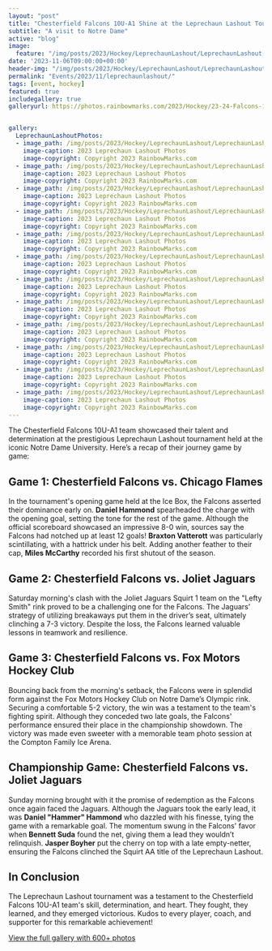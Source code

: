 ```yaml
---
layout: "post"
title: "Chesterfield Falcons 10U-A1 Shine at the Leprechaun Lashout Tournament"
subtitle: "A visit to Notre Dame"
active: "blog"
image:
  feature: "/img/posts/2023/Hockey/LeprechaunLashout/LeprechaunLashout-1.jpg"
date: '2023-11-06T09:00:00+00:00'
header-img: "/img/posts/2023/Hockey/LeprechaunLashout/LeprechaunLashout-1.jpg"
permalink: "Events/2023/11/leprechaunlashout/"
tags: [event, hockey]
featured: true
includegallery: true
galleryurl: https://photos.rainbowmarks.com/2023/Hockey/23-24-Falcons-10U-A1/Leprechaun-Lashout


gallery:
  LeprechaunLashoutPhotos:
  - image_path: /img/posts/2023/Hockey/LeprechaunLashout/LeprechaunLashout-1.jpg
    image-caption: 2023 Leprechaun Lashout Photos
    image-copyright: Copyright 2023 RainbowMarks.com
  - image_path: /img/posts/2023/Hockey/LeprechaunLashout/LeprechaunLashout-2.jpg
    image-caption: 2023 Leprechaun Lashout Photos
    image-copyright: Copyright 2023 RainbowMarks.com
  - image_path: /img/posts/2023/Hockey/LeprechaunLashout/LeprechaunLashout-3.jpg
    image-caption: 2023 Leprechaun Lashout Photos
    image-copyright: Copyright 2023 RainbowMarks.com
  - image_path: /img/posts/2023/Hockey/LeprechaunLashout/LeprechaunLashout-4.jpg
    image-caption: 2023 Leprechaun Lashout Photos
    image-copyright: Copyright 2023 RainbowMarks.com
  - image_path: /img/posts/2023/Hockey/LeprechaunLashout/LeprechaunLashout-5.jpg
    image-caption: 2023 Leprechaun Lashout Photos
    image-copyright: Copyright 2023 RainbowMarks.com
  - image_path: /img/posts/2023/Hockey/LeprechaunLashout/LeprechaunLashout-6.jpg
    image-caption: 2023 Leprechaun Lashout Photos
    image-copyright: Copyright 2023 RainbowMarks.com
  - image_path: /img/posts/2023/Hockey/LeprechaunLashout/LeprechaunLashout-7.jpg
    image-caption: 2023 Leprechaun Lashout Photos
    image-copyright: Copyright 2023 RainbowMarks.com
  - image_path: /img/posts/2023/Hockey/LeprechaunLashout/LeprechaunLashout-8.jpg
    image-caption: 2023 Leprechaun Lashout Photos
    image-copyright: Copyright 2023 RainbowMarks.com
  - image_path: /img/posts/2023/Hockey/LeprechaunLashout/LeprechaunLashout-9.jpg
    image-caption: 2023 Leprechaun Lashout Photos
    image-copyright: Copyright 2023 RainbowMarks.com
  - image_path: /img/posts/2023/Hockey/LeprechaunLashout/LeprechaunLashout-10.jpg
    image-caption: 2023 Leprechaun Lashout Photos
    image-copyright: Copyright 2023 RainbowMarks.com
  - image_path: /img/posts/2023/Hockey/LeprechaunLashout/LeprechaunLashout-11.jpg
    image-caption: 2023 Leprechaun Lashout Photos
    image-copyright: Copyright 2023 RainbowMarks.com
  - image_path: /img/posts/2023/Hockey/LeprechaunLashout/LeprechaunLashout-12.jpg
    image-caption: 2023 Leprechaun Lashout Photos
    image-copyright: Copyright 2023 RainbowMarks.com
---
```


The Chesterfield Falcons 10U-A1 team showcased their talent and determination at the prestigious Leprechaun Lashout tournament held at the iconic Notre Dame University. Here’s a recap of their journey game by game:

## Game 1: Chesterfield Falcons vs. Chicago Flames
In the tournament's opening game held at the Ice Box, the Falcons asserted their dominance early on. **Daniel Hammond** spearheaded the charge with the opening goal, setting the tone for the rest of the game. Although the official scoreboard showcased an impressive 8-0 win, sources say the Falcons had notched up at least 12 goals! **Braxton Vatterott** was particularly scintillating, with a hattrick under his belt. Adding another feather to their cap, **Miles McCarthy** recorded his first shutout of the season.

## Game 2: Chesterfield Falcons vs. Joliet Jaguars
Saturday morning's clash with the Joliet Jaguars Squirt 1 team on the "Lefty Smith" rink proved to be a challenging one for the Falcons. The Jaguars’ strategy of utilizing breakaways put them in the driver’s seat, ultimately clinching a 7-3 victory. Despite the loss, the Falcons learned valuable lessons in teamwork and resilience.

## Game 3: Chesterfield Falcons vs. Fox Motors Hockey Club
Bouncing back from the morning's setback, the Falcons were in splendid form against the Fox Motors Hockey Club on Notre Dame’s Olympic rink. Securing a comfortable 5-2 victory, the win was a testament to the team's fighting spirit. Although they conceded two late goals, the Falcons' performance ensured their place in the championship showdown. The victory was made even sweeter with a memorable team photo session at the Compton Family Ice Arena.

## Championship Game: Chesterfield Falcons vs. Joliet Jaguars
Sunday morning brought with it the promise of redemption as the Falcons once again faced the Jaguars. Although the Jaguars took the early lead, it was **Daniel "Hammer" Hammond** who dazzled with his finesse, tying the game with a remarkable goal. The momentum swung in the Falcons' favor when **Bennett Suda** found the net, giving them a lead they wouldn’t relinquish. **Jasper Boyher** put the cherry on top with a late empty-netter, ensuring the Falcons clinched the Squirt AA title of the Leprechaun Lashout.

## In Conclusion
The Leprechaun Lashout tournament was a testament to the Chesterfield Falcons 10U-A1 team's skill, determination, and heart. They fought, they learned, and they emerged victorious. Kudos to every player, coach, and supporter for this remarkable achievement!

[View the full gallery with 600+ photos](https://photos.rainbowmarks.com/2023/Hockey/23-24-Falcons-10U-A1/Leprechaun-Lashout)

